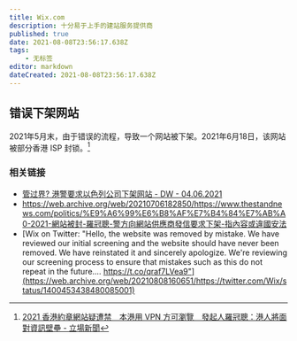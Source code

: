```yaml
---
title: Wix.com
description: 十分易于上手的建站服务提供商
published: true
date: 2021-08-08T23:56:17.638Z
tags:
    - 无标签
editor: markdown
dateCreated: 2021-08-08T23:56:17.638Z
---
```


## 错误下架网站

2021年5月末，由于错误的流程，导致一个网站被下架。2021年6月18日，该网站被部分香港 ISP 封锁。[^hk_gfw21618]

[^hk_gfw21618]: [2021 香港約章網站疑遭禁　本港用 VPN 方可瀏覽　發起人羅冠聰：港人將面對資訊壁壘 - 立場新聞](https://web.archive.org/web/20210704131727/https://www.thestandnews.com/politics/2021-香港約章網站疑遭禁-用-vpn-方可瀏覽-發起人羅冠聰-港人將面對資訊壁壘)

### 相关链接

+ [管过界? 港警要求以色列公司下架网站 - DW - 04.06.2021](https://web.archive.org/web/20210808155728/https://www.dw.com/zh/管过界-港警要求以色列公司下架网站/a-57775066)
+ <https://web.archive.org/web/20210706182850/https://www.thestandnews.com/politics/%E9%A6%99%E6%B8%AF%E7%B4%84%E7%AB%A0-2021-網站被封-羅冠聰-警方向網站供應商發信要求下架-指內容或違國安法>
+ [Wix on Twitter: "Hello, the website was removed by mistake. We have reviewed our initial screening and the website should have never been removed. We have reinstated it and sincerely apologize. We're reviewing our screening process to ensure that mistakes such as this do not repeat in the future.… https://t.co/qraf7LVea9"](https://web.archive.org/web/20210808160651/https://twitter.com/Wix/status/1400453438480085001)
